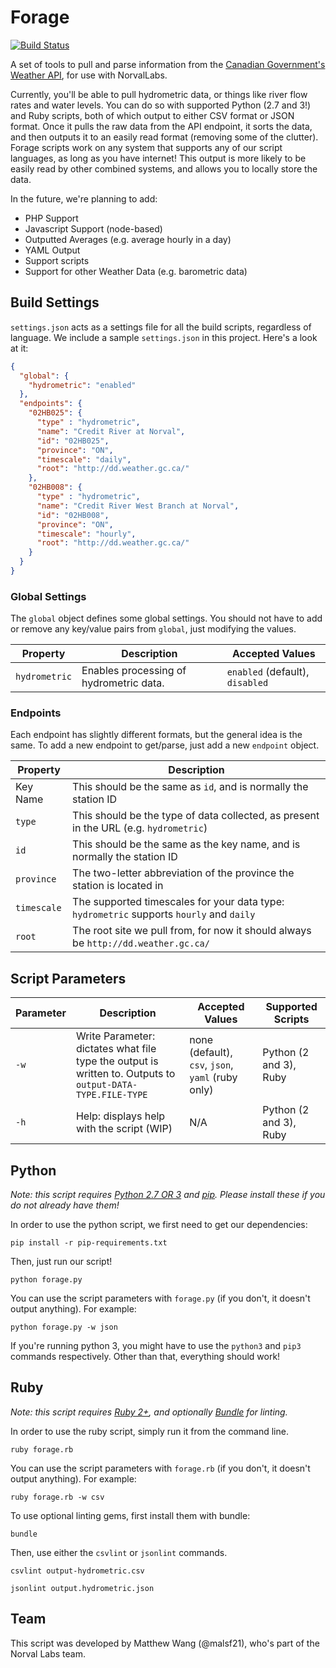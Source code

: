 # Forage
[![Build Status](https://travis-ci.org/NorvalLabs/forage.svg?branch=master)](https://travis-ci.org/NorvalLabs/forage)

A set of tools to pull and parse information from the [Canadian Government's Weather API](http://dd.weather.gc.ca/), for use with NorvalLabs.

Currently, you'll be able to pull hydrometric data, or things like river flow rates and water levels. You can do so with supported Python (2.7 and 3!) and Ruby scripts, both of which output to either CSV format or JSON format. Once it pulls the raw data from the API endpoint, it sorts the data, and then outputs it to an easily read format (removing some of the clutter). Forage scripts work on any system that supports any of our script languages, as long as you have internet! This output is more likely to be easily read by other combined systems, and allows you to locally store the data.

In the future, we're planning to add:
* PHP Support
* Javascript Support (node-based)
* Outputted Averages (e.g. average hourly in a day)
* YAML Output
* Support scripts
* Support for other Weather Data (e.g. barometric data)

## Build Settings

`settings.json` acts as a settings file for all the build scripts, regardless of language. We include a sample `settings.json` in this project. Here's a look at it:

```json
{
  "global": {
    "hydrometric": "enabled"
  },
  "endpoints": {
    "02HB025": {
      "type" : "hydrometric",
      "name": "Credit River at Norval",
      "id": "02HB025",
      "province": "ON",
      "timescale": "daily",
      "root": "http://dd.weather.gc.ca/"
    },
    "02HB008": {
      "type" : "hydrometric",
      "name": "Credit River West Branch at Norval",
      "id": "02HB008",
      "province": "ON",
      "timescale": "hourly",
      "root": "http://dd.weather.gc.ca/"
    }
  }
}
```

### Global Settings

The `global` object defines some global settings. You should not have to add or remove any key/value pairs from `global`, just modifying the values.

| Property | Description | Accepted Values |
| --- | --- | --- |
| `hydrometric` | Enables processing of hydrometric data. | `enabled` (default), `disabled` |

### Endpoints

Each endpoint has slightly different formats, but the general idea is the same. To add a new endpoint to get/parse, just add a new `endpoint` object.

| Property | Description |
|---|---|
| Key Name | This should be the same as `id`, and is normally the station ID |
| `type` | This should be the type of data collected, as present in the URL (e.g. `hydrometric`) |
| `id` | This should be the same as the key name, and is normally the station ID |
| `province` | The two-letter abbreviation of the province the station is located in |
| `timescale` | The supported timescales for your data type: `hydrometric` supports `hourly` and `daily` |
| `root` | The root site we pull from, for now it should always be `http://dd.weather.gc.ca/` |

## Script Parameters

| Parameter | Description | Accepted Values | Supported Scripts |
|---|---| --- | --- |
| `-w` | Write Parameter: dictates what file type the output is written to. Outputs to `output-DATA-TYPE.FILE-TYPE` | none (default), `csv`, `json`, `yaml` (ruby only) | Python (2 and 3), Ruby |
| `-h` | Help: displays help with the script (WIP) | N/A | Python (2 and 3), Ruby |

## Python

*Note: this script requires [Python 2.7 OR 3](https://www.python.org/) and [pip](https://pip.pypa.io/en/stable/). Please install these if you do not already have them!*

In order to use the python script, we first need to get our dependencies:

```
pip install -r pip-requirements.txt
```

Then, just run our script!

```
python forage.py
```

You can use the script parameters with `forage.py` (if you don't, it doesn't output anything). For example:

```
python forage.py -w json
```

If you're running python 3, you might have to use the `python3` and `pip3` commands respectively. Other than that, everything should work!

## Ruby

*Note: this script requires [Ruby 2+](https://www.ruby-lang.org/en/), and optionally [Bundle](http://bundler.io/) for linting.*

In order to use the ruby script, simply run it from the command line.

```
ruby forage.rb
```

You can use the script parameters with `forage.rb` (if you don't, it doesn't output anything). For example:

```
ruby forage.rb -w csv
```

To use optional linting gems, first install them with bundle:

```
bundle
```

Then, use either the `csvlint` or  `jsonlint` commands.

```
csvlint output-hydrometric.csv

jsonlint output.hydrometric.json
```

## Team

This script was developed by Matthew Wang (@malsf21), who's part of the Norval Labs team.
